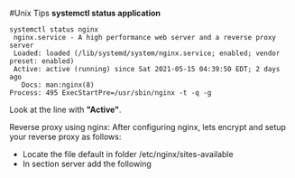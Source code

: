 
#Unix Tips
**systemctl status application**

	systemctl status nginx
	 nginx.service - A high performance web server and a reverse proxy server
     Loaded: loaded (/lib/systemd/system/nginx.service; enabled; vendor preset: enabled)
     Active: active (running) since Sat 2021-05-15 04:39:50 EDT; 2 days ago
       Docs: man:nginx(8)
    Process: 495 ExecStartPre=/usr/sbin/nginx -t -q -g
Look at the line with **"Active"**.

Reverse proxy using nginx:
After configuring nginx, lets encrypt and setup your reverse proxy as follows:

 - Locate the file default in folder /etc/nginx/sites-available
 - In section server add the following 

```sh

```
<!--stackedit_data:
eyJoaXN0b3J5IjpbLTM4NjYxOTUyNiwtODM5NjA2ODAwXX0=
-->
